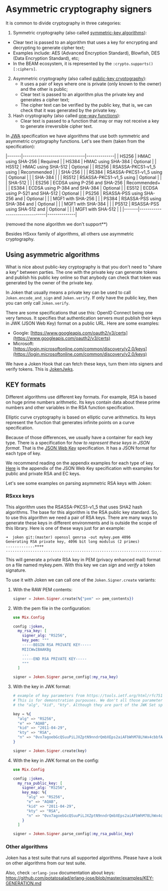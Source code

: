 # Asymmetric cryptography signers

It is common to divide cryptography in three categories:

1. Symmetric cryptography (also called [symmetric-key algorithms](https://en.wikipedia.org/wiki/Symmetric-key_algorithm)):
  - Clear text is passed to an algorithm that uses a key for encrypting and decrypting to generate cipher text;
  - Examples include: AES (Advanced Encryption Standard), Blowfish, DES (Data Encryption Standard), etc;
  - In the BEAM ecosystem, it is represented by the `:crypto.supports()[:ciphers]`.
2. Asymmetric cryptography (also called [public-key cryptography](https://en.wikipedia.org/wiki/Public-key_cryptography)):
   - It uses a pair of keys where one is private (only known to the owner) and the other is public;
   - Clear text is passed to an algorithm plus the private key and generates a cipher text;
   - The cipher text can be verified by the public key, that is, we can check that it was generated by the private key.
3. Hash cryptography (also called [one-way functions](https://en.wikipedia.org/wiki/One-way_function)):
   - Clear text is passed to a function that may or may not receive a key to generate irreversible cipher text.

In [JWA](https://tools.ietf.org/html/rfc7518#section-3) specification we have algorithms that use both symmetric and asymmetric cryptography functions. Let's see them (taken from the specification):

|-------|-------------------------------|--------------|
| HS256 | HMAC using SHA-256            | Required     |
| HS384 | HMAC using SHA-384            | Optional     |
| HS512 | HMAC using SHA-512            | Optional     |
| RS256 | RSASSA-PKCS1-v1_5 using       | Recommended  |
|       | SHA-256                       |              |
| RS384 | RSASSA-PKCS1-v1_5 using       | Optional     |
|       | SHA-384                       |              |
| RS512 | RSASSA-PKCS1-v1_5 using       | Optional     |
|       | SHA-512                       |              |
| ES256 | ECDSA using P-256 and SHA-256 | Recommended+ |
| ES384 | ECDSA using P-384 and SHA-384 | Optional     |
| ES512 | ECDSA using P-521 and SHA-512 | Optional     |
| PS256 | RSASSA-PSS using SHA-256 and  | Optional     |
|       | MGF1 with SHA-256             |              |
| PS384 | RSASSA-PSS using SHA-384 and  | Optional     |
|       | MGF1 with SHA-384             |              |
| PS512 | RSASSA-PSS using SHA-512 and  | Optional     |
|       | MGF1 with SHA-512             |              |
|-------|-------------------------------|--------------|

(removed the none algorithm we don't support**)

Besides HSxxx family of algorithms, all others use asymmetric cryptography.

## Using asymmetric algorithms

What is nice about public-key cryptography is that you don't need to "share a key" between parties. The one with the private key can generate tokens and publish his public key online so that anybody can check that token was generated by the owner of the private key.

In Joken that usually means a private key can be used to call `Joken.encode_and_sign` and `Joken.verify`. If only have the public key, then you can only call `Joken.verify`.

There are some specifications that use this: OpenID Connect being one very famous. It specifies that authentication servers must publish their keys in JWK (JSON Web Key) format on a public URL. Here are some examples:

- Google: [https://www.googleapis.com/oauth2/v3/certs](https://www.googleapis.com/oauth2/v3/certs)
- Microsoft: [https://login.microsoftonline.com/common/discovery/v2.0/keys](https://login.microsoftonline.com/common/discovery/v2.0/keys)

We have a Joken Hook that can fetch these keys, turn them into signers and verify tokens. This is [JokenJwks](https://github.com/joken-elixir/joken_jwks).

## KEY formats

Different algorithms use different key formats. For example, RSA is based on huge prime numbers arithmetic. Its keys contain data about these prime numbers and other variables in the RSA function specification.

Elliptic curve cryptography is based on elliptic curve arithmetics. Its keys represent the function that generates infinite points on a curve specification.

Because of those differences, we usually have a container for each key type. There is a specification for *how to represent these keys in JSON format*. That is the [JSON Web Key](https://tools.ietf.org/html/rfc7517) specification. It has a JSON format for each type of key.

We recommend reading on the appendix examples for each type of key. [Here](https://tools.ietf.org/html/rfc7517#appendix-A) is the appendix of the JSON Web Key specification with examples for public and private RSA and EC keys.

Let's see some examples on parsing asymmetric RSA keys with Joken:

### RSxxx keys

This algorithm uses the RSASSA-PKCS1-v1_5 that uses SHA2 hash algorithms. The base for this algorithm is the RSA public key standard. So, to use this algorithm we need a pair of RSA keys. There are many ways to generate these keys in different environments and is outside the scope of this library. Here is one of these ways just for an example:

``` shell
➜  joken git:(master) openssl genrsa -out mykey.pem 4096
Generating RSA private key, 4096 bit long modulus (2 primes)
.............++++
...........................................................................................................++++
```

This will generate a private RSA key in PEM (privacy enhanced mail) format on a file named mykey.pem. With this key we can *sign* and *verify* a token signature.

To use it with Joken we can call one of the `Joken.Signer.create` variants:

1.  With the RAW PEM contents:

    ``` elixir
    signer = Joken.Signer.create(%{"pem" => pem_contents})
    ```

2.  With the pem file in the configuration:

    ``` elixir
    use Mix.Config

    config :joken,
      my_rsa_key: [
        signer_alg: "RS256",
        key_pem: """
        -----BEGIN RSA PRIVATE KEY-----
        MIICWwIBAAKBg
        ...
        -----END RSA PRIVATE KEY-----
        """
      ]

    signer = Joken.Signer.parse_config(:my_rsa_key)
    ```

3.  With the key in JWK format:

    ``` elixir
    # example of key parameters from https://tools.ietf.org/html/rfc7517#appendix-A.1
    # This is for demonstration purpouses. We don't all those parameters in the map like
    # the "alg", "kid", "kty". Although they are part of the JWK Set specification.

    key = %{
      "alg" => "RS256",
      "e" => "AQAB",
      "kid" => "2011-04-29",
      "kty" => "RSA",
      "n" => "0vx7agoebGcQSuuPiLJXZptN9nndrQmbXEps2aiAFbWhM78LhWx4cbbfAAtVT86zwu1RK7aPFFxuhDR1L6tSoc_BJECPebWKRXjBZCiFV4n3oknjhMstn64tZ_2W-5JsGY4Hc5n9yBXArwl93lqt7_RN5w6Cf0h4QyQ5v-65YGjQR0_FDW2QvzqY368QQMicAtaSqzs8KJZgnYb9c7d0zgdAZHzu6qMQvRL5hajrn1n91CbOpbISD08qNLyrdkt-bFTWhAI4vMQFh6WeZu0fM4lFd2NcRwr3XPksINHaQ-G_xBniIqbw0Ls1jF44-csFCur-kEgU8awapJzKnqDKgw"
    }

    signer = Joken.Signer.create(key)
    ```

4.  With the key in JWK format on the config:

    ``` elixir
    use Mix.Config

    config :joken,
      my_rsa_public_key: [
        signer_alg: "RS256",
        key_map: %{
          "alg" => "RS256",
          "e" => "AQAB",
          "kid" => "2011-04-29",
          "kty" => "RSA",
          "n" => "0vx7agoebGcQSuuPiLJXZptN9nndrQmbXEps2aiAFbWhM78LhWx4cbbfAAtVT86zwu1RK7aPFFxuhDR1L6tSoc_BJECPebWKRXjBZCiFV4n3oknjhMstn64tZ_2W-5JsGY4Hc5n9yBXArwl93lqt7_RN5w6Cf0h4QyQ5v-65YGjQR0_FDW2QvzqY368QQMicAtaSqzs8KJZgnYb9c7d0zgdAZHzu6qMQvRL5hajrn1n91CbOpbISD08qNLyrdkt-bFTWhAI4vMQFh6WeZu0fM4lFd2NcRwr3XPksINHaQ-G_xBniIqbw0Ls1jF44-csFCur-kEgU8awapJzKnqDKgw"
        }
      ]

    signer = Joken.Signer.parse_config(:my_rsa_public_key)
    ```

### Other algorithms

Joken has a test suite that runs all supported algorithms. Please have a look on other algorithms from our test suite.

Also, check `:erlang-jose` documentation about keys: https://github.com/potatosalad/erlang-jose/blob/master/examples/KEY-GENERATION.md
